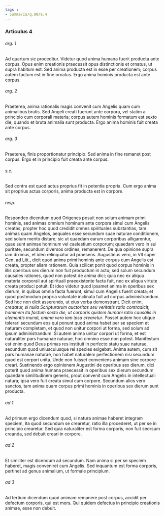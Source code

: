 ```yaml
---
tags : 
- Summa/Ia/q.90/a.4
---
```


### Articulus 4

###### arg. 1
Ad quartum sic proceditur. Videtur quod anima humana fuerit producta ante corpus. Opus enim creationis praecessit opus distinctionis et ornatus, ut supra habitum est. Sed anima producta est in esse per creationem; corpus autem factum est in fine ornatus. Ergo anima hominis producta est ante corpus.

###### arg. 2
Praeterea, anima rationalis magis convenit cum Angelis quam cum animalibus brutis. Sed Angeli creati fuerunt ante corpora, vel statim a principio cum corporali materia; corpus autem hominis formatum est sexto die, quando et bruta animalia sunt producta. Ergo anima hominis fuit creata ante corpus.

###### arg. 3
Praeterea, finis proportionatur principio. Sed anima in fine remanet post corpus. Ergo et in principio fuit creata ante corpus.

###### s.c.
Sed contra est quod actus proprius fit in potentia propria. Cum ergo anima sit proprius actus corporis, anima producta est in corpore.

###### resp.
Respondeo dicendum quod Origenes posuit non solum animam primi hominis, sed animas omnium hominum ante corpora simul cum Angelis creatas; propter hoc quod credidit omnes spirituales substantias, tam animas quam Angelos, aequales esse secundum suae naturae conditionem, sed solum merito distare; sic ut quaedam earum corporibus alligarentur, quae sunt animae hominum vel caelestium corporum; quaedam vero in sui puritate, secundum diversos ordines, remanerent. De qua opinione supra iam diximus, et ideo relinquatur ad praesens. Augustinus vero, in VII super Gen. ad Litt., dicit quod anima primi hominis ante corpus cum Angelis est creata, propter aliam rationem. Quia scilicet ponit quod corpus hominis in illis operibus sex dierum non fuit productum in actu, sed solum secundum causales rationes, quod non potest de anima dici; quia nec ex aliqua materia corporali aut spirituali praeexistente facta fuit, nec ex aliqua virtute creata produci potuit. Et ideo videtur quod ipsamet anima in operibus sex dierum, in quibus omnia facta fuerunt, simul cum Angelis fuerit creata; et quod postmodum propria voluntate inclinata fuit ad corpus administrandum. Sed hoc non dicit asserendo, ut eius verba demonstrant. Dicit enim, *credatur, si nulla Scripturarum auctoritas seu veritatis ratio contradicit, hominem ita factum sexto die, ut corporis quidem humani ratio causalis in elementis mundi, anima vero iam ipsa crearetur*. Posset autem hoc utique tolerari secundum eos qui ponunt quod anima habet per se speciem et naturam completam, et quod non unitur corpori ut forma, sed solum ad ipsum administrandum. Si autem anima unitur corpori ut forma, et est naturaliter pars humanae naturae, hoc omnino esse non potest. Manifestum est enim quod Deus primas res instituit in perfecto statu suae naturae, secundum quod uniuscuiusque rei species exigebat. Anima autem, cum sit pars humanae naturae, non habet naturalem perfectionem nisi secundum quod est corpori unita. Unde non fuisset conveniens animam sine corpore creari. Sustinendo ergo opinionem Augustini de operibus sex dierum, dici poterit quod anima humana praecessit in operibus sex dierum secundum quandam similitudinem generis, prout convenit cum Angelis in intellectuali natura; ipsa vero fuit creata simul cum corpore. Secundum alios vero sanctos, tam anima quam corpus primi hominis in operibus sex dierum sunt producta.

###### ad 1
Ad primum ergo dicendum quod, si natura animae haberet integram speciem, ita quod secundum se crearetur, ratio illa procederet, ut per se in principio crearetur. Sed quia naturaliter est forma corporis, non fuit seorsum creanda, sed debuit creari in corpore.

###### ad 2
Et similiter est dicendum ad secundum. Nam anima si per se speciem haberet, magis conveniret cum Angelis. Sed inquantum est forma corporis, pertinet ad genus animalium, ut formale principium.

###### ad 3
Ad tertium dicendum quod animam remanere post corpus, accidit per defectum corporis, qui est mors. Qui quidem defectus in principio creationis animae, esse non debuit.


